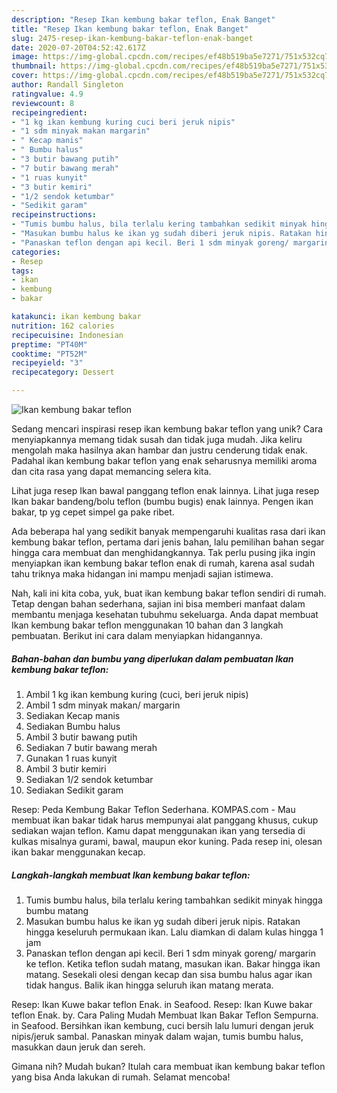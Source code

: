 ```yaml
---
description: "Resep Ikan kembung bakar teflon, Enak Banget"
title: "Resep Ikan kembung bakar teflon, Enak Banget"
slug: 2475-resep-ikan-kembung-bakar-teflon-enak-banget
date: 2020-07-20T04:52:42.617Z
image: https://img-global.cpcdn.com/recipes/ef48b519ba5e7271/751x532cq70/ikan-kembung-bakar-teflon-foto-resep-utama.jpg
thumbnail: https://img-global.cpcdn.com/recipes/ef48b519ba5e7271/751x532cq70/ikan-kembung-bakar-teflon-foto-resep-utama.jpg
cover: https://img-global.cpcdn.com/recipes/ef48b519ba5e7271/751x532cq70/ikan-kembung-bakar-teflon-foto-resep-utama.jpg
author: Randall Singleton
ratingvalue: 4.9
reviewcount: 8
recipeingredient:
- "1 kg ikan kembung kuring cuci beri jeruk nipis"
- "1 sdm minyak makan margarin"
- " Kecap manis"
- " Bumbu halus"
- "3 butir bawang putih"
- "7 butir bawang merah"
- "1 ruas kunyit"
- "3 butir kemiri"
- "1/2 sendok ketumbar"
- "Sedikit garam"
recipeinstructions:
- "Tumis bumbu halus, bila terlalu kering tambahkan sedikit minyak hingga bumbu matang"
- "Masukan bumbu halus ke ikan yg sudah diberi jeruk nipis. Ratakan hingga keseluruh permukaan ikan. Lalu diamkan di dalam kulas hingga 1 jam"
- "Panaskan teflon dengan api kecil. Beri 1 sdm minyak goreng/ margarin ke teflon. Ketika teflon sudah matang, masukan ikan. Bakar hingga ikan matang. Sesekali olesi dengan kecap dan sisa bumbu halus agar ikan tidak hangus. Balik ikan hingga seluruh ikan matang merata."
categories:
- Resep
tags:
- ikan
- kembung
- bakar

katakunci: ikan kembung bakar 
nutrition: 162 calories
recipecuisine: Indonesian
preptime: "PT40M"
cooktime: "PT52M"
recipeyield: "3"
recipecategory: Dessert

---
```



![Ikan kembung bakar teflon](https://img-global.cpcdn.com/recipes/ef48b519ba5e7271/751x532cq70/ikan-kembung-bakar-teflon-foto-resep-utama.jpg)

Sedang mencari inspirasi resep ikan kembung bakar teflon yang unik? Cara menyiapkannya memang tidak susah dan tidak juga mudah. Jika keliru mengolah maka hasilnya akan hambar dan justru cenderung tidak enak. Padahal ikan kembung bakar teflon yang enak seharusnya memiliki aroma dan cita rasa yang dapat memancing selera kita.

Lihat juga resep Ikan bawal panggang teflon enak lainnya. Lihat juga resep Ikan bakar bandeng/bolu teflon (bumbu bugis) enak lainnya. Pengen ikan bakar, tp yg cepet simpel ga pake ribet.

Ada beberapa hal yang sedikit banyak mempengaruhi kualitas rasa dari ikan kembung bakar teflon, pertama dari jenis bahan, lalu pemilihan bahan segar hingga cara membuat dan menghidangkannya. Tak perlu pusing jika ingin menyiapkan ikan kembung bakar teflon enak di rumah, karena asal sudah tahu triknya maka hidangan ini mampu menjadi sajian istimewa.


Nah, kali ini kita coba, yuk, buat ikan kembung bakar teflon sendiri di rumah. Tetap dengan bahan sederhana, sajian ini bisa memberi manfaat dalam membantu menjaga kesehatan tubuhmu sekeluarga. Anda dapat membuat Ikan kembung bakar teflon menggunakan 10 bahan dan 3 langkah pembuatan. Berikut ini cara dalam menyiapkan hidangannya.

<!--inarticleads1-->

##### Bahan-bahan dan bumbu yang diperlukan dalam pembuatan Ikan kembung bakar teflon:

1. Ambil 1 kg ikan kembung kuring (cuci, beri jeruk nipis)
1. Ambil 1 sdm minyak makan/ margarin
1. Sediakan  Kecap manis
1. Sediakan  Bumbu halus
1. Ambil 3 butir bawang putih
1. Sediakan 7 butir bawang merah
1. Gunakan 1 ruas kunyit
1. Ambil 3 butir kemiri
1. Sediakan 1/2 sendok ketumbar
1. Sediakan Sedikit garam


Resep: Peda Kembung Bakar Teflon Sederhana. KOMPAS.com - Mau membuat ikan bakar tidak harus mempunyai alat panggang khusus, cukup sediakan wajan teflon. Kamu dapat menggunakan ikan yang tersedia di kulkas misalnya gurami, bawal, maupun ekor kuning. Pada resep ini, olesan ikan bakar menggunakan kecap. 

<!--inarticleads2-->

##### Langkah-langkah membuat Ikan kembung bakar teflon:

1. Tumis bumbu halus, bila terlalu kering tambahkan sedikit minyak hingga bumbu matang
1. Masukan bumbu halus ke ikan yg sudah diberi jeruk nipis. Ratakan hingga keseluruh permukaan ikan. Lalu diamkan di dalam kulas hingga 1 jam
1. Panaskan teflon dengan api kecil. Beri 1 sdm minyak goreng/ margarin ke teflon. Ketika teflon sudah matang, masukan ikan. Bakar hingga ikan matang. Sesekali olesi dengan kecap dan sisa bumbu halus agar ikan tidak hangus. Balik ikan hingga seluruh ikan matang merata.


Resep: Ikan Kuwe bakar teflon Enak. in Seafood. Resep: Ikan Kuwe bakar teflon Enak. by. Cara Paling Mudah Membuat Ikan Bakar Teflon Sempurna. in Seafood. Bersihkan ikan kembung, cuci bersih lalu lumuri dengan jeruk nipis/jeruk sambal. Panaskan minyak dalam wajan, tumis bumbu halus, masukkan daun jeruk dan sereh. 

Gimana nih? Mudah bukan? Itulah cara membuat ikan kembung bakar teflon yang bisa Anda lakukan di rumah. Selamat mencoba!
